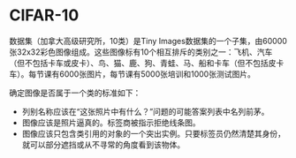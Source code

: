 # **CIFAR-10**

数据集（加拿大高级研究所，10类）是Tiny Images数据集的一个子集，由60000张32x32彩色图像组成。这些图像标有10个相互排斥的类别之一：飞机、汽车（但不包括卡车或皮卡）、鸟、猫、鹿、狗、青蛙、马、船和卡车（但不包括皮卡车）。每节课有6000张图片，每节课有5000张培训和1000张测试图片。

确定图像是否属于一个类的标准如下：

- 列别名称应该在“这张照片中有什么？”问题的可能答案列表中名列前茅。
- 图像应该是照片逼真的。标签商被指示拒绝线条图。
- 图像应该只包含类引用的对象的一个突出实例。只要标签员仍然清楚其身份，就可以部分遮挡或从不寻常的角度看到该物体。